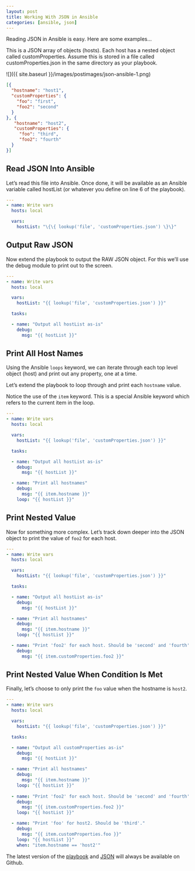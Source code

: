 ```yaml
---
layout: post
title: Working With JSON in Ansible
categories: [ansible, json]
---
```


Reading JSON in Ansible is easy. Here are some examples...

This is a JSON array of objects (hosts). Each host has a nested object called customProperties. Assume this is stored in a file called customProperties.json in the same directory as your playbook.

![]({{ site.baseurl }}/images/postimages/json-ansible-1.png)

```json
[{
  "hostname": "host1",
  "customProperties": {
    "foo": "first",
    "foo2": "second"
  }
}, {
   "hostname": "host2",
   "customProperties": {
     "foo": "third",
     "foo2": "fourth"
  }
}]
```

## Read JSON Into Ansible

Let’s read this file into Ansible. Once done, it will be available as an Ansible variable called hostList (or whatever you define on line 6 of the playbook).

```yaml
---
- name: Write vars
  hosts: local

  vars:
    hostList: "\{\{ lookup('file', 'customProperties.json') \}\}"
```

## Output Raw JSON

Now extend the playbook to output the RAW JSON object. For this we’ll use the debug module to print out to the screen.

```yaml
---
- name: Write vars
  hosts: local

  vars:
    hostList: "{{ lookup('file', 'customProperties.json') }}"

  tasks:

  - name: "Output all hostList as-is"
    debug:
      msg: "{{ hostList }}"
```

## Print All Host Names

Using the Ansible `loops` keyword, we can iterate through each top level object (host) and print out any property, one at a time.

Let’s extend the playbook to loop through and print each `hostname` value.

Notice the use of the `item` keyword. This is a special Ansible keyword which refers to the current item in the loop.

```yaml
---
- name: Write vars
  hosts: local

  vars:
    hostList: "{{ lookup('file', 'customProperties.json') }}"

  tasks:

  - name: "Output all hostList as-is"
    debug:
      msg: "{{ hostList }}"

  - name: "Print all hostnames"
    debug:
      msg: "{{ item.hostname }}"
    loop: "{{ hostList }}"
```

## Print Nested Value

Now for something more complex. Let’s track down deeper into the JSON object to print the value of `foo2` for each host.

```yaml
---
- name: Write vars
  hosts: local

  vars:
    hostList: "{{ lookup('file', 'customProperties.json') }}"

  tasks:

  - name: "Output all hostList as-is"
    debug:
      msg: "{{ hostList }}"

  - name: "Print all hostnames"
    debug:
      msg: "{{ item.hostname }}"
    loop: "{{ hostList }}"

  - name: "Print 'foo2' for each host. Should be 'second' and 'fourth'."
    debug:
      msg: "{{ item.customProperties.foo2 }}"
```

## Print Nested Value When Condition Is Met

Finally, let’s choose to only print the `foo` value when the hostname is `host2`.

```yaml
---
- name: Write vars
  hosts: local

  vars:
    hostList: "{{ lookup('file', 'customProperties.json') }}"

  tasks:

  - name: "Output all customProperties as-is"
    debug:
      msg: "{{ hostList }}"

  - name: "Print all hostnames"
    debug:
      msg: "{{ item.hostname }}"
    loop: "{{ hostList }}"
    
  - name: "Print 'foo2' for each host. Should be 'second' and 'fourth'."
    debug:
      msg: "{{ item.customProperties.foo2 }}"
    loop: "{{ hostList }}"

  - name: "Print 'foo' for host2. Should be 'third'."
    debug:
      msg: "{{ item.customProperties.foo }}"
    loop: "{{ hostList }}"
    when: "item.hostname == 'host2'"
```

The latest version of the [playbook](https://github.com/agardnerIT/OddFiles/blob/master/customPropsDemo.playbook.yml) and [JSON](https://github.com/agardnerIT/OddFiles/blob/master/customProperties.json) will always be available on Github.
